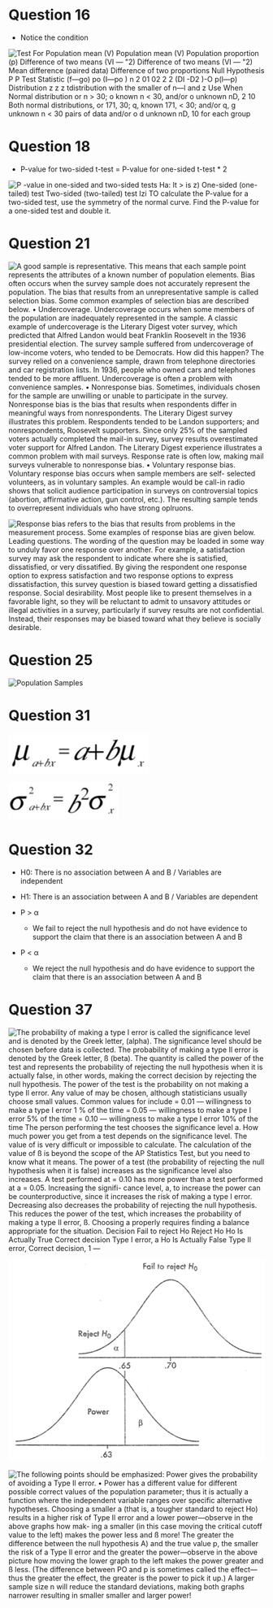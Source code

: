 # Question 16

  -  Notice the condition

 ![Test For Population mean (V) Population mean (V) Population
 proportion (p) Difference of two means (VI — "2) Difference of two
 means (VI — "2) Mean difference (paired data) Difference of two
 proportions Null Hypothesis P P Test Statistic (f—go) po (I—po ) n 2
 01 02 2 2 (DI -D2 )-O p(l—p) Distribution z z z tdistribution with the
 smaller of n—l and z Use When Normal distribution or n \> 30; o known
 n < 30, and/or o unknown nD, 2 10 Both normal distributions, or 171,
 30; q, known 171, < 30; and/or q, g unknown n < 30 pairs of data
 and/or o d unknown nD, 10 for each group ](./media/image268.png)

# Question 18

  -  P-value for two-sided t-test = P-value for one-sided t-test \* 2

 ![P -value in one-sided and two-sided tests Ha: It \> is z) One-sided
 (one-tailed) test Two-sided (two-tailed) test Izi TO calculate the
 P-value for a two-sided test, use the symmetry of the normal curve.
 Find the P-value for a one-sided test and double it.
 ](./media/image406.png)

# Question 21

 ![A good sample is representative. This means that each sample point
 represents the attributes of a known number of population elements.
 Bias often occurs when the survey sample does not accurately represent
 the population. The bias that results from an unrepresentative sample
 is called selection bias. Some common examples of selection bias are
 described below. • Undercoverage. Undercoverage occurs when some
 members of the population are inadequately represented in the sample.
 A classic example of undercoverage is the Literary Digest voter
 survey, which predicted that Alfred Landon would beat Franklin
 Roosevelt in the 1936 presidential election. The survey sample
 suffered from undercoverage of low-income voters, who tended to be
 Democrats. How did this happen? The survey relied on a convenience
 sample, drawn from telephone directories and car registration lists.
 In 1936, people who owned cars and telephones tended to be more
 affluent. Undercoverage is often a problem with convenience samples. •
 Nonresponse bias. Sometimes, individuals chosen for the sample are
 unwilling or unable to participate in the survey. Nonresponse bias is
 the bias that results when respondents differ in meaningful ways from
 nonrespondents. The Literary Digest survey illustrates this problem.
 Respondents tended to be Landon supporters; and nonrespondents,
 Roosevelt supporters. Since only 25% of the sampled voters actually
 completed the mail-in survey, survey results overestimated voter
 support for Alfred Landon. The Literary Digest experience illustrates
 a common problem with mail surveys. Response rate is often low, making
 mail surveys vulnerable to nonresponse bias. • Voluntary response
 bias. Voluntary response bias occurs when sample members are self-
 selected volunteers, as in voluntary samples. An example would be
 call-in radio shows that solicit audience participation in surveys on
 controversial topics (abortion, affirmative action, gun control,
 etc.). The resulting sample tends to overrepresent individuals who
 have strong oplruons. ](./media/image407.png)
 
 ![Response bias refers to the bias that results from problems in the
 measurement process. Some examples of response bias are given below.
 Leading questions. The wording of the question may be loaded in some
 way to unduly favor one response over another. For example, a
 satisfaction survey may ask the respondent to indicate where she is
 satisfied, dissatisfied, or very dissatified. By giving the respondent
 one response option to express satisfaction and two response options
 to express dissatisfaction, this survey question is biased toward
 getting a dissatisfied response. Social desirability. Most people like
 to present themselves in a favorable light, so they will be reluctant
 to admit to unsavory attitudes or illegal activities in a survey,
 particularly if survey results are not confidential. Instead, their
 responses may be biased toward what they believe is socially
 desirable. ](./media/image408.png)

# Question 25

 ![Population Samples
 ](./media/image409.png)

# Question 31

 ![C:\\6432CA65\\FE01530B-89BD-4F8B-A3E1-55F12080AD12\_files\\image131.png](./media/image131.png)
 
 ![= /Ρ2σ ](./media/image132.png)

# Question 32

  -  H0: There is no association between A and B / Variables are
     independent

  -  H1: There is an association between A and B / Variables are
     dependent

  -  P \> α
    
      -  We fail to reject the null hypothesis and do not have evidence
         to support the claim that there is an association between A
         and B

  -  P < α
    
      -  We reject the null hypothesis and do have evidence to support
         the claim that there is an association between A and B

# Question 37

 ![The probability of making a type I error is called the significance
 level and is denoted by the Greek letter, (alpha). The significance
 level should be chosen before data is collected. The probability of
 making a type Il error is denoted by the Greek letter, ß (beta). The
 quantity is called the power of the test and represents the
 probability of rejecting the null hypothesis when it is actually
 false, in other words, making the correct decision by rejecting the
 null hypothesis. The power of the test is the probability on not
 making a type Il error. Any value of may be chosen, although
 statisticians usually choose small values. Common values for include =
 0.01 — willingness to make a type I error 1 % of the time = 0.05 —
 willingness to make a type I error 5% of the time = 0.10 — willingness
 to make a type I error 10% of the time The person performing the test
 chooses the significance level a. How much power you get from a test
 depends on the significance level. The value of is very difficult or
 impossible to calculate. The calculation of the value of ß is beyond
 the scope of the AP Statistics Test, but you need to know what it
 means. The power of a test (the probability of rejecting the null
 hypothesis when it is false) increases as the significance level also
 increases. A test performed at = 0.10 has more power than a test
 performed at a = 0.05. Increasing the signifi- cance level, a, to
 increase the power can be counterproductive, since it increases the
 risk of making a type I error. Decreasing also decreases the
 probability of rejecting the null hypothesis. This reduces the power
 of the test, which increases the probability of making a type Il
 error, ß. Choosing a properly requires finding a balance appropriate
 for the situation. Decision Fail to reject Ho Reject Ho Ho Is Actually
 True Correct decision Type I error, a Ho Is Actually False Type Il
 error, Correct decision, 1 — ](./media/image410.png)
 
 ![Fai' 'о гед Но .70 ReiecT Но .65 Роне г .63 ](./media/image411.png)
 
 ![The following points should be emphasized: Power gives the
 probability of avoiding a Type Il error. • Power has a different value
 for different possible correct values of the population parameter;
 thus it is actually a function where the independent variable ranges
 over specific alternative hypotheses. Choosing a smaller a (that is, a
 tougher standard to reject Ho) results in a higher risk of Type Il
 error and a lower power—observe in the above graphs how mak- ing a
 smaller (in this case moving the critical cutoff value to the left)
 makes the power less and ß more\! The greater the difference between
 the null hypothesis A) and the true value p, the smaller the risk of a
 Type Il error and the greater the power—observe in the above picture
 how moving the lower graph to the left makes the power greater and ß
 less. (The difference between PO and p is sometimes called the
 effect—thus the greater the effect, the greater is the power to pick
 it up.) A larger sample size n will reduce the standard deviations,
 making both graphs narrower resulting in smaller smaller and larger
 power\! ](./media/image412.png)